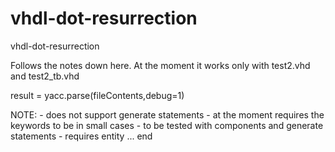 # vhdl-dot-resurrection
vhdl-dot-resurrection

Follows the notes down here.
At the moment it works only with test2.vhd and test2_tb.vhd

result = yacc.parse(fileContents,debug=1)

NOTE:
	- does not support generate statements
	- at the moment requires the keywords to be in small cases
	- to be tested with components and generate statements
	- requires entity <NAME> ... end <NAME>
